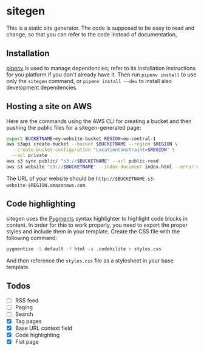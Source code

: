 # sitegen

This is a static site generator. The code is supposed to be easy to read and
change, so that you can refer to the code instead of documentation,

## Installation

[pipenv](https://pipenv.pypa.io/en/latest/) is used to manage dependencies;
refer to its installation instructions for you platform if you don't already
have it. Then run `pipenv install` to use only the `sitegen` command, or `pipenv
install --dev` to install also development dependencies.

## Hosting a site on AWS

Here are the commands using the AWS CLI for creating a bucket and then pushing
the public files for a sitegen-generated page:

```bash
export BUCKETNAME=my-website-bucket REGION=eu-central-1
aws s3api create-bucket --bucket $BUCKETNAME --region $REGION \
  --create-bucket-configuration "LocationConstraint=$REGION" \
  --acl private
aws s3 sync public/ "s3://$BUCKETNAME" --acl public-read
aws s3 website "s3://$BUCKETNAME" --index-document index.html --error-document error.html
```

The URL of your website should be `http://$BUCKETNAME.s3-website-$REGION.amazonaws.com`.

## Code highlighting

sitegen uses the [Pygments](https://pygments.org/) syntax highlighter to
highlight code blocks in content. In order for this to work properly, you need
to export the proper styles and include them in your template. Create the CSS
file with the following command:

```bash
pygmentize -S default -f html -a .codehilite > styles.css
```

And then reference the `styles.css` file as a stylesheet in your base template.

## Todos

- [ ] RSS feed
- [ ] Paging
- [ ] Search
- [x] Tag pages
- [x] Base URL context field
- [x] Code highlighting
- [x] Flat page
